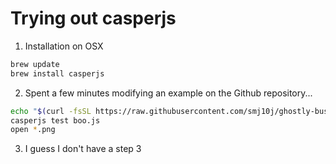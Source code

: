 Trying out casperjs
===================


1. Installation on OSX

```bash
brew update
brew install casperjs
```


2. Spent a few minutes modifying an example on the Github repository...

```bash
echo "$(curl -fsSL https://raw.githubusercontent.com/smj10j/ghostly-business/master/boo.js)" > boo.js
casperjs test boo.js
open *.png
```


3. I guess I don't have a step 3

